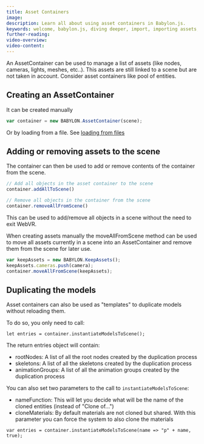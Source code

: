 ```yaml
---
title: Asset Containers
image: 
description: Learn all about using asset containers in Babylon.js.
keywords: welcome, babylon.js, diving deeper, import, importing assets, asset, importing, asset containers
further-reading:
video-overview:
video-content:
---
```


An AssetContainer can be used to manage a list of assets (like nodes, cameras, lights, meshes, etc..). This assets are still linked to a scene but are not taken in account. Consider asset containers like pool of entities.

## Creating an AssetContainer

It can be created manually
```javascript
var container = new BABYLON.AssetContainer(scene);
```
Or by loading from a file. See [loading from files](/divingDeeper/importers/loadingFileTypes)

## Adding or removing assets to the scene

The container can then be used to add or remove contents of the container from the scene.
```javascript
// Add all objects in the asset container to the scene
container.addAllToScene()

// Remove all objects in the container from the scene
container.removeAllFromScene()
```

<Playground id="#5NFRVE#1" title="Asset Container Adding and Removing Assets" description="Simple Example of adding and removing asset container assets into your scene." image="/img/playgroundsAndNMEs/divingDeeperAssetContainer1.jpg"/>

This can be used to add/remove all objects in a scene without the need to exit WebVR. <Playground id="#JA1ND3#48" title="Asset Container Adding and Removing Assets in WebVR" description="Simple Example of adding and removing asset container assets into your WebVR scene." image="/img/playgroundsAndNMEs/divingDeeperAssetContainer2.jpg"/>

When creating assets manually the moveAllFromScene method can be used to move all assets currently in a scene into an AssetContainer and remove them from the scene for later use. 
```javascript
var keepAssets = new BABYLON.KeepAssets();
keepAssets.cameras.push(camera);
container.moveAllFromScene(keepAssets);
```
<Playground id="#5NFRVE#3" title="Moving Assets Into an Asset Container" description="Simple Example of moving assets in a scene into an asset container."/> 

## Duplicating the models
Asset containers can also be used as "templates" to duplicate models without reloading them.

To do so, you only need to call:
```
let entries = container.instantiateModelsToScene();
```

The return entries object will contain:
- rootNodes: A list of all the root nodes created by the duplication process
- skeletons: A list of all the skeletons created by the duplication process
- animationGroups: A list of all the animation groups created by the duplication process

<Playground id="#S7E00P" title="Instantiating Asset Container Assets" description="Simple Example of using asset containers as templates to dupliate assets in a scene." image="/img/playgroundsAndNMEs/divingDeeperAssetContainer3.jpg"/>

You can also set two parameters to the call to `instantiateModelsToScene`:
- nameFunction: This will let you decide what will be the name of the cloned entities (instead of "Clone of...")
- cloneMaterials: By default materials are not cloned but shared. With this parameter you can force the system to also clone the materials

```
var entries = container.instantiateModelsToScene(name => "p" + name, true);
```